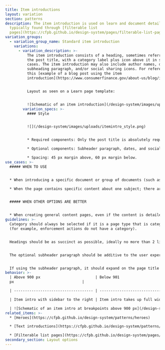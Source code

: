 ```yaml
---
title: Item introductions
layout: variation
section: patterns
description: The item introduction is used on learn and document detail pages
  typically found through [filterable list
  pages](https://cfpb.github.io/design-system/pages/filterable-list-pages).
variation_groups:
  - variation_group_name: Standard item introduction
    variations:
      - variation_description: >-
          The item introduction consists of a heading, sometimes referred to as
          the post title, with a category label plus icon above it in some
          cases. The item introduction may also include author names, date,
          subheading paragraph, and/or social sharing icons. For reference, see
          this [example of a blog post using the item
          introduction](https://www.consumerfinance.gov/about-us/blog/innovation-spotlight-providing-adverse-action-notices-when-using-ai-ml-models/).


          Layout as seen on a Learn page template:


          ![Schematic of an item introduction](/design-system/images/uploads/itemintro_intro.png)
        variation_specs: >-
          #### Style


          ![](/design-system/images/uploads/itemintro_style.png)


          * Required components: Only the post title is absolutely required and the category label should be used in the vast majority of cases. (Category label minicons are optional.)

          * Optional components: Subheader paragraph, dates, and social sharing icons.

          * Spacing: 45 px margin above, 60 px margin below.
use_cases: >-
  ##### WHEN TO USE


  * When introducing a specific document or group of documents (such as a report, rule, or enforcement action) linked through a filterable list.

  * When the page contains specific content about one subject; there aren’t any child pages that drill down to anything more specific.


  ##### WHEN OTHER OPTIONS ARE BETTER


  * When creating general content pages, even if the content is detailed or lengthy.
guidelines: >-
  Category should always be selected if it is a page type that is categorized
  (for example, enforcement actions do not have a category).


  Headings should be as succinct as possible, ideally no more than 2 lines at max column width; 80 characters or less.


  The optional subheader paragraph should be additive to the user experience. Most pages currently using this component do not use the subheader element.


  If using the subheader paragraph, it should expand on the page title and help explain why the reader should care. No more than 2 sentences; 50 words.
behavior: >-
  | Above 900 px                         | Below 901
  px                               |

  | ------------------------------------ | ------------------------------------------ |

  | Item intro with sidebar to the right | Item intro takes up full width of viewport |

  | ![Schematic of an item intro at breakpoints above 900 px](/design-system/images/uploads/itemintro_behavior1.png) | ![schematic of an item intro at breakpionts below 901 px](/design-system/images/uploads/itemintro_behavior2.png) |
related_items: >-
  * [Heroes](https://cfpb.github.io/design-system/patterns/heroes)

  * [Text introductions](https://cfpb.github.io/design-system/patterns/text-introductions)

  * [Filterable list pages](https://cfpb.github.io/design-system/pages/filterable-list-pages)
secondary_section: Layout options
---
```

